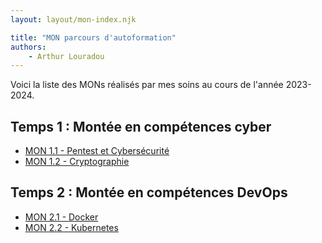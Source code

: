 ```yaml
---
layout: layout/mon-index.njk

title: "MON parcours d'autoformation"
authors:
    - Arthur Louradou
---
```


Voici la liste des MONs réalisés par mes soins au cours de l'année 2023-2024.

## Temps 1 : Montée en compétences cyber

* [MON 1.1 - Pentest et Cybersécurité](./temps-1.1)
* [MON 1.2 - Cryptographie](./temps-1.2)

## Temps 2 : Montée en compétences DevOps

* [MON 2.1 - Docker](./temps-2.1)
* [MON 2.2 - Kubernetes](./temps-2.2)
